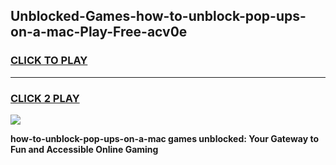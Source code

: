 
## Unblocked-Games-how-to-unblock-pop-ups-on-a-mac-Play-Free-acv0e
<h3>
<a href="https://premium76.site?title=how-to-unblock-pop-ups-on-a-mac&ref=21A">CLICK TO PLAY</a></h3>
<hr>

<h3>
<a href="https://premium76.site?title=how-to-unblock-pop-ups-on-a-mac&ref=21A">CLICK 2 PLAY</a>
  
</h3>

<a href="https://premium76.site?title=how-to-unblock-pop-ups-on-a-mac&ref=21A"><img src="https://clearcache.store/games.png"></a>


**how-to-unblock-pop-ups-on-a-mac games unblocked: Your Gateway to Fun and Accessible Online Gaming**
